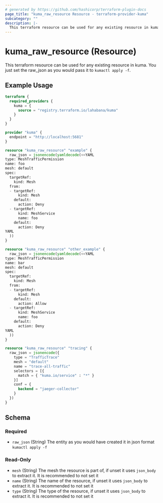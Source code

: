 ```yaml
---
# generated by https://github.com/hashicorp/terraform-plugin-docs
page_title: "kuma_raw_resource Resource - terraform-provider-kuma"
subcategory: ""
description: |-
  This terraform resource can be used for any existing resource in kuma. You just set the raw_json as you would pass it to kumactl apply -f.
---
```


# kuma_raw_resource (Resource)

This terraform resource can be used for any existing resource in kuma. You just set the raw_json as you would pass it to `kumactl apply -f`.

## Example Usage

```terraform
terraform {
  required_providers {
    kuma = {
      source = "registry.terraform.io/lahabana/kuma"
    }
  }
}

provider "kuma" {
  endpoint = "http://localhost:5681"
}

resource "kuma_raw_resource" "example" {
  raw_json = jsonencode(yamldecode(<<YAML
type: MeshTrafficPermission
name: foo
mesh: default
spec:
  targetRef:
    kind: Mesh
  from:
  - targetRef:
      kind: Mesh
    default:
      action: Deny
  - targetRef:
      kind: MeshService
      name: foo
    default:
      action: Deny
YAML
  ))
}

resource "kuma_raw_resource" "other_example" {
  raw_json = jsonencode(yamldecode(<<YAML
type: MeshTrafficPermission
name: bar
mesh: default
spec:
  targetRef:
    kind: Mesh
  from:
  - targetRef:
      kind: Mesh
    default:
      action: Allow
  - targetRef:
      kind: MeshService
      name: foo
    default:
      action: Deny
YAML
  ))
}

resource "kuma_raw_resource" "tracing" {
  raw_json = jsonencode({
    type = "TrafficTrace"
    mesh = "default"
    name = "trace-all-traffic"
    selectors = [{
      match = { "kuma.io/service" : "*" }
    }]
    conf = {
      backend = "jaeger-collector"
    }
  })
}
```

<!-- schema generated by tfplugindocs -->
## Schema

### Required

- `raw_json` (String) The entity as you would have created it in json format `kumactl apply -f`

### Read-Only

- `mesh` (String) The mesh the resource is part of, if unset it uses `json_body` to extract it. It is recommended to not set it
- `name` (String) The name of the resource, if unset it uses `json_body` to extract it. It is recommended to not set it
- `type` (String) The type of the resource, if unset it uses `json_body` to extract it. It is recommended to not set it
